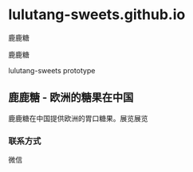 # lulutang-sweets.github.io
鹿鹿糖

鹿鹿糖

lulutang-sweets prototype

## 鹿鹿糖 - 欧洲的糖果在中国

鹿鹿糖在中国提供欧洲的胃口糖果。展览展览

### 联系方式

微信